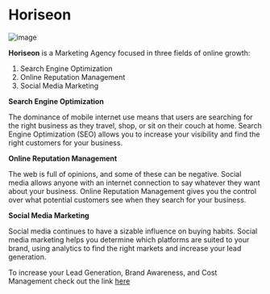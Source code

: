 # Horiseon
![image](https://user-images.githubusercontent.com/81869202/116007865-653d4d00-a5d7-11eb-83bc-7a3c35ac51f6.png)

**Horiseon** is a Marketing Agency focused in three fields of online growth:
1. Search Engine Optimization
1. Online Reputation Management
1. Social Media Marketing

**Search Engine Optimization**

The dominance of mobile internet use means that users are searching for the right business as they travel, shop, or sit on their couch at home. Search Engine Optimization (SEO) allows you to increase your visibility and find the right customers for your business.

**Online Reputation Management**

The web is full of opinions, and some of these can be negative. Social media allows anyone with an internet connection to say whatever they want about your business. Online Reputation Management gives you the control over what potential customers see when they search for your business.

**Social Media Marketing**

Social media continues to have a sizable influence on buying habits. Social media marketing helps you determine which platforms are suited to your brand, using analytics to find the right markets and increase your lead generation.

To increase your Lead Generation, Brand Awareness, and Cost Management check out the link [here](https://tmbyrket.github.io/Horiseon/)
